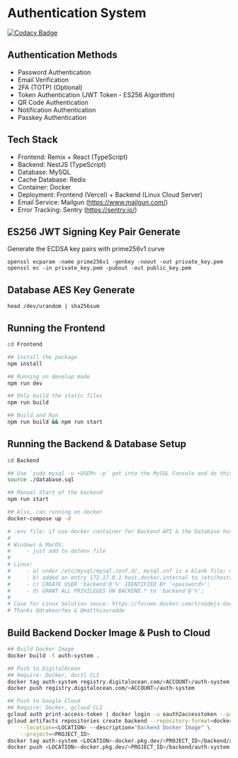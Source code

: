 # Authentication System

[![Codacy Badge](https://app.codacy.com/project/badge/Grade/7201477420224c4e8cbe4e7e415efbf0)](https://app.codacy.com?utm_source=gh&utm_medium=referral&utm_content=&utm_campaign=Badge_grade)

## Authentication Methods

- Password Authentication
- Email Verification
- 2FA (TOTP) (Optional)
- Token Authentication (JWT Token - ES256 Algorithm)
- QR Code Authentication
- Notification Authentication
- Passkey Authentication

## Tech Stack

- Frontend: Remix + React (TypeScript)
- Backend: NestJS (TypeScript)
- Database: MySQL
- Cache Database: Redis
- Container: Docker
- Deployment: Frontend (Vercel) + Backend (Linux Cloud Server)
- Email Service: Mailgun (https://www.mailgun.com/)
- Error Tracking: Sentry (https://sentry.io/)

## ES256 JWT Signing Key Pair Generate

Generate the ECDSA key pairs with prime256v1 curve

```
openssl ecparam -name prime256v1 -genkey -noout -out private_key.pem
openssl ec -in private_key.pem -pubout -out public_key.pem
```

## Database AES Key Generate

```
head /dev/urandom | sha256sum
```

## Running the Frontend

```bash
cd Frontend

## Install the package
npm install

## Running on develop mode
npm run dev

## Only build the static files
npm run build

## Build and Run
npm run build && npm run start
```

## Running the Backend & Database Setup

```bash
cd Backend

## Use `sudo mysql -u <USER> -p` get into the MySQL Console and do this
source ./database.sql

## Manual Start of the backend
npm run start

## Also, can running on docker
docker-compose up -d

# .env file: if use docker container for Backend API & the Database host at local -> use "host.docker.internal"
#
# Windows & MacOS: 
#     - just add to dotenv file
#
# Linux:
#     - a) under /etc/mysql/mysql.conf.d/, mysql.cnf is a blank file; mysqld.cnf had bind-address and mysqlx-bind-address both = 127.0.0.1, I changed only the bind-address to 127.0.0.1,host.docker.internal thensystemctl restart mysql
#     - b) added an entry 172.17.0.1 host.docker.internal to /etc/hosts before
#     - c) CREATE USER 'backend'@'%' IDENTIFIED BY '<password>';
#     - d) GRANT ALL PRIVILEGES ON BACKEND.* to 'backend'@'%';
#
# Case for Linux Solution souce: https://forums.docker.com/t/nodejs-docker-container-cant-connect-to-mysql-on-host/115221/6
# Thanks @drakeorfeo & @matthiasradde
```

## Build Backend Docker Image & Push to Cloud

```bash
## Build Docker Image
docker build -t auth-system .

## Push to DigitalOcean
## Require: Docker, doctl CLI
docker tag auth-system registry.digitalocean.com/<ACCOUNT>/auth-system
docker push registry.digitalocean.com/<ACCOUNT>/auth-system

## Push to Google Cloud
## Require: Docker, gcloud CLI
gcloud auth print-access-token | docker login -u oauth2accesstoken --password-stdin https://<LOCATION>-docker.pkg.dev
gcloud artifacts repositories create backend --repository-format=docker \
    --location=<LOCATION> --description="Backend Docker Image" \
    --project=<PROJECT_ID>
docker tag auth-system <LOCATION>-docker.pkg.dev/<PROJECT_ID>/backend/auth-system
docker push <LOCATION>-docker.pkg.dev/<PROJECT_ID>/backend/auth-system

```
